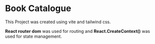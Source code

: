 # Book Catalogue

This Project was created using vite and tailwind css.

**React router dom** was used for routing and **React.CreateContext()** was used for state management.
